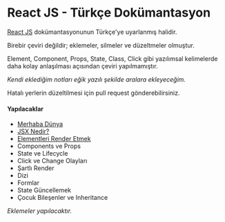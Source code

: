 <h1>React JS - Türkçe Dokümantasyon</h1>

<a href="https://reactjs.org/">React JS</a> dokümantasyonunun Türkçe'ye uyarlanmış halidir.

Birebir çeviri değildir; eklemeler, silmeler ve düzeltmeler olmuştur.

Element, Component, Props, State, Class, Click gibi yazılımsal kelimelerde daha kolay anlaşılması açısından çeviri yapılmamıştır.

<i>Kendi eklediğim notları eğik yazılı şekilde aralara ekleyeceğim.</i>

Hatalı yerlerin düzeltilmesi için pull request gönderebilirsiniz.

<h4>Yapılacaklar</h4>

- <a href="https://github.com/omergulcicek/reactjs/blob/master/merhaba-dunya.md">Merhaba Dünya</a>
- <a href="https://github.com/omergulcicek/reactjs/blob/master/jsx-nedir.md">JSX Nedir?</a>
- <a href="https://github.com/omergulcicek/reactjs/blob/master/elementleri-render-etmek.md">Elementleri Render Etmek</a>
- Components ve Props
- State ve Lifecycle
- Click ve Change Olayları
- Şartlı Render
- Dizi
- Formlar
- State Güncellemek
- Çocuk Bileşenler ve Inheritance

<i>Eklemeler yapılacaktır.</i>
